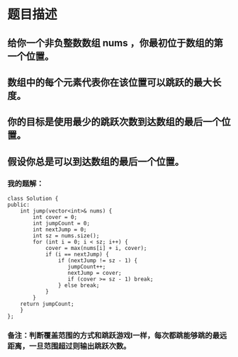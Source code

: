 # 题目描述
## 给你一个非负整数数组 nums ，你最初位于数组的第一个位置。
## 数组中的每个元素代表你在该位置可以跳跃的最大长度。
## 你的目标是使用最少的跳跃次数到达数组的最后一个位置。
## 假设你总是可以到达数组的最后一个位置。
### 我的题解：
```
class Solution {
public:
    int jump(vector<int>& nums) {
        int cover = 0;
        int jumpCount = 0;
        int nextJump = 0;
        int sz = nums.size();
        for (int i = 0; i < sz; i++) {
            cover = max(nums[i] + i, cover);
            if (i == nextJump) {
                if (nextJump != sz - 1) {
                   jumpCount++;
                   nextJump = cover;
                   if (cover >= sz - 1) break;
                } else break;
            }
        }
    return jumpCount;
    }
};
```
### **备注**：判断覆盖范围的方式和跳跃游戏I一样，每次都跳能够跳的最远距离，一旦范围超过则输出跳跃次数。